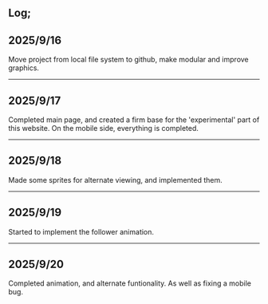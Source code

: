Log;
------
2025/9/16
------
Move project from local file system to github, make modular and improve graphics.

------
2025/9/17
------
Completed main page, and created a firm base for the 'experimental' part of this website.
On the mobile side, everything is completed.

------
2025/9/18
------
Made some sprites for alternate viewing, and implemented them.

------
2025/9/19
------
Started to implement the follower animation.

------
2025/9/20
------
Completed animation, and alternate funtionality. As well as fixing a mobile bug.
